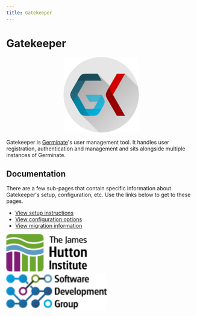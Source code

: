 ```yaml
---
title: Gatekeeper
---
```


# Gatekeeper

<p align="center">
  <img src="img/gatekeeper-square.svg" width="200" alt="Logo">
</p>

Gatekeeper is [Germinate](https://ics.hutton.ac.uk/get-germinate)'s user management tool. It handles user registration, authentication and management and sits alongside multiple instances of Germinate.

## Documentation

There are a few sub-pages that contain specific information about Gatekeeper's setup, configuration, etc. Use the links below to get to these pages.

- <a href="setup.html">View setup instructions</a>
- <a href="config.html">View configuration options</a>
- <a href="migration.html">View migration information</a>

<img src="img/hutton-black.svg" height="100" alt="Logo">
<br />
<img src="img/ics-sdg-black.svg" height="100" alt="Logo">